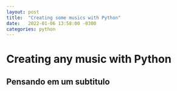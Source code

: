 ```yaml
---
layout: post
title:  "Creating some musics with Python"
date:   2022-01-06 13:58:00 -0300
categories: python
---
```


# Creating any music with Python
## Pensando em um subtitulo
